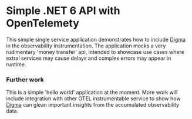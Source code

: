 # Simple .NET 6 API with OpenTelemety

This simple single service application demonstrates how to include [Digma](https://github.com/digma-ai/digma) in the observability instrumentation.
The application mocks a very rudimentary 'money transfer' api, intended to showcase use cases where extral services may cause delays and complex errors may appear in runtime.

### Further work

This is a simple 'hello world' application at the moment. 
More work will include integration with other OTEL instrumentable service to show how [Digma](https://github.com/digma-ai/digma)  can glean important insights from the accumulated observability data. 
